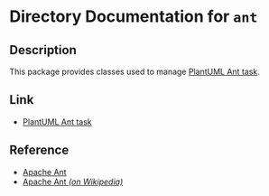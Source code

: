 # Directory Documentation for `ant`

## Description
This package provides classes used to manage [PlantUML Ant task](https://plantuml.com/ant-task).

## Link
- [PlantUML Ant task](https://plantuml.com/ant-task)

## Reference
- [Apache Ant](https://ant.apache.org)
- [Apache Ant _(on Wikipedia)_](https://en.wikipedia.org/wiki/Apache_Ant)

